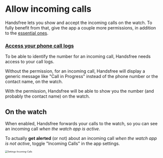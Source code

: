 # Allow incoming calls

Handsfree lets you show and accept the incoming calls on the watch. To fully benefit from that, give the app a couple more permissions, in addition to the [essential ones](link://onboarding_essentials).

### [Access your phone call logs](permissions://?manifest=android.permission.READ_CALL_LOG)

To be able to identify the number for an incoming call, Handsfree needs access to your call logs.

Without the permission, for an incoming call, Handsfree will display a generic message like "Call in Progress" instead of the phone number or the contact name, on the watch.

With the permission, Handsfree will be able to show you the number (and probably the contact name) on the watch.

## On the watch

When enabled, Handsfree forwards your calls to the watch, so you can see an incoming call *when the watch app is active*.

To actually **get alerted** (or not) about an incoming call *when the watch app is not active*, toggle "Incoming Calls" in the app settings.

<img src="./badges/Watch/Settings-Incoming-Calls.jpg" alt="Settings-Incoming-Calls" style="zoom:50%;" />
